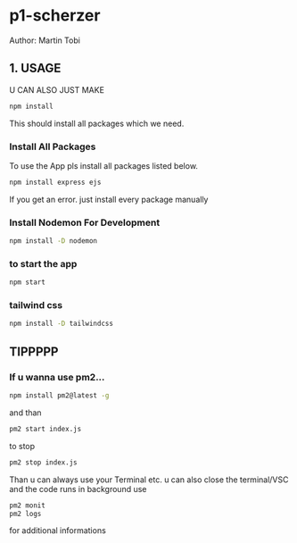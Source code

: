 # p1-scherzer
Author: Martin Tobi

## 1. USAGE

U CAN ALSO JUST MAKE 
```bash
npm install
```
This should install all packages which we need. 


### Install All Packages

To use the App pls install all packages listed below. 
```bash
npm install express ejs
```
If you get an error. just install every package manually
### Install Nodemon For Development

```bash
npm install -D nodemon
```

### to start the app

```bash
npm start
```

### tailwind css
```bash
npm install -D tailwindcss
```

## TIPPPPP
### If u wanna use pm2... 

```bash
npm install pm2@latest -g
```
and than

```bash
pm2 start index.js
```
to stop
```bash
pm2 stop index.js
```
Than u can always use your Terminal etc. u can also close the terminal/VSC and the code runs in background
use 
```bash
pm2 monit
pm2 logs
```
for additional informations



